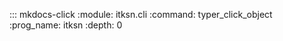 <!-- prettier-ignore -->
::: mkdocs-click
    :module: itksn.cli
    :command: typer_click_object
    :prog_name: itksn
    :depth: 0
